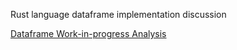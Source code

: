 Rust language dataframe implementation discussion

[Dataframe Work-in-progress Analysis](WIP_Roundup.md)